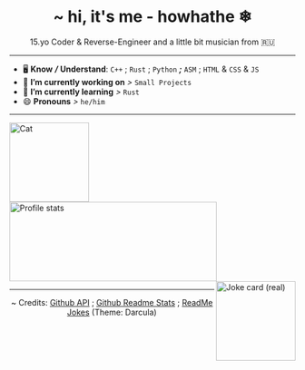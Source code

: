 <h1 align="center">~ hi, it's me - howhathe ❄</h1>
<p align="center">15.yo Coder & Reverse-Engineer and a little bit musician from 🇷🇺</p>

---

- 🖥️ **Know** ***/*** **Understand**: `C++` ; `Rust` ; `Python` ***;*** `ASM` ; `HTML` & `CSS` & `JS`
- 🔭 **I’m currently working on** *>* `Small Projects`
- 🌱 **I’m currently learning** *>* `Rust`
- 😄 **Pronouns** *>* `he/him`

---

<a href="https://github.com/howhathe" target="_blank" rel="noreferrer"> <img align="left" src="https://avatars.githubusercontent.com/u/68484326" alt="Cat" width="140" title="it's me!"/> </a>
<a href="https://github.com/howhathe?tab=repositories" target="_blank" rel="noreferrer"> <img align="center" src="https://github-readme-stats.vercel.app/api?username=howhathe" alt="Profile stats" width="365" height="140" title="my bad stats"/> </a>
<a href="https://github.com/howhathe/howhathe" target="_blank" rel="noreferrer"> <img align="right" src="https://readme-jokes.vercel.app/api?hideBorder&theme=darcula" alt="Joke card (real)" height="140" title="joke card (real)"/> </a>

---

<p align="center"> ~ Credits: <a href="https://docs.github.com/en/rest">Github API</a> ; <a href="https://github.com/anuraghazra/github-readme-stats">Github Readme Stats</a> ; <a href="https://github.com/ABSphreak/readme-jokes">ReadMe Jokes</a> (Theme: Darcula) </p>

<!--
**howhathe/howhathe** is a ✨ _special_ ✨ repository because its `README.md` (this file) appears on your GitHub profile.

Here are some ideas to get you started:

- 🔭 I’m currently working on ...
- 🌱 I’m currently learning ...
- 👯 I’m looking to collaborate on ...
- 🤔 I’m looking for help with ...
- 💬 Ask me about ...
- 📫 How to reach me: ...
- 😄 Pronouns: ...
- ⚡ Fun fact: ...
-->
